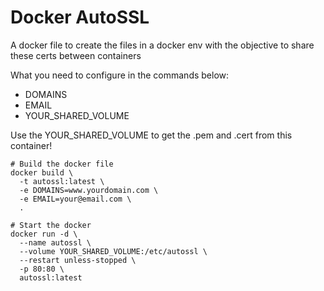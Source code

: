 # Docker AutoSSL
A docker file to create the files in a docker env with the objective to share these certs between containers

What you need to configure in the commands below:
- DOMAINS
- EMAIL
- YOUR_SHARED_VOLUME

Use the YOUR_SHARED_VOLUME to get the .pem and .cert from this container!

```
# Build the docker file
docker build \
  -t autossl:latest \
  -e DOMAINS=www.yourdomain.com \
  -e EMAIL=your@email.com \
  .

# Start the docker
docker run -d \
  --name autossl \
  --volume YOUR_SHARED_VOLUME:/etc/autossl \
  --restart unless-stopped \
  -p 80:80 \
  autossl:latest
```
